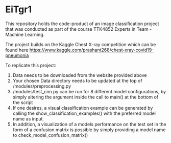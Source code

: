 # EiTgr1
This repository holds the code-product of an image classification project that was conducted as part of the course TTK4852 Experts in Team - Machine Learning.

The project builds on the Kaggle Chest X-ray competition which can be found here https://www.kaggle.com/prashant268/chest-xray-covid19-pneumonia

To replicate this project:

1. Data needs to be downloaded from the website provided above
2. Your chosen Data directory needs to be updated at the top of /modules/preprocessing.py
3. /modules/test_cnn.py can be run for 8 different model configurations, by simply altering the argument inside the call to main() at the bottom of the script
4. If one desires, a visual classification example can be generated by calling the show_classification_examples() with the preferred model name as input.
5. In addition, a visualization of a models performance on the test set in the form of a confusion matrix is possible by simply providing a model name to check_model_confusion_matrix()
